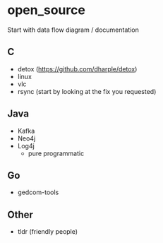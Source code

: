 # open_source

Start with data flow diagram / documentation

## C

* detox (https://github.com/dharple/detox)
* linux
* vlc
* rsync (start by looking at the fix you requested)

## Java

* Kafka
* Neo4j
* Log4j
   * pure programmatic

## Go
* gedcom-tools

## Other
* tldr (friendly people)
